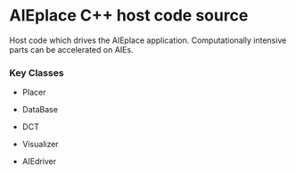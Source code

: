 # AIEplace C++ host code source

Host code which drives the AIEplace application. Computationally intensive parts can be accelerated on AIEs.

### Key Classes

* Placer

* DataBase

* DCT

* Visualizer

* AIEdriver
